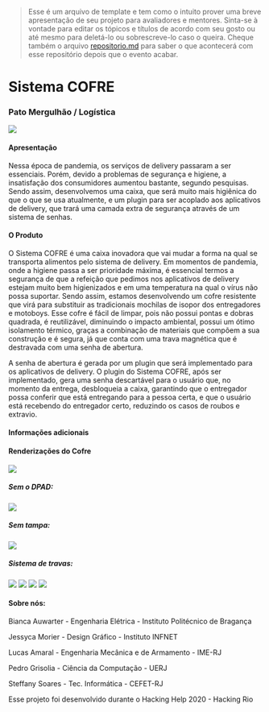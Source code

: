 >Esse é um arquivo de template e tem como o intuito prover uma breve apresentação de seu projeto para avaliadores e mentores. Sinta-se à vontade para editar os tópicos e títulos de acordo com seu gosto ou até mesmo para deletá-lo ou sobrescreve-lo caso o queira. Cheque também o arquivo [repositorio.md](https://github.com/hackingrio/template/blob/master/repositorio.md) para saber o que acontecerá com esse repositório depois que o evento acabar.

# Sistema COFRE
### Pato Mergulhão / Logística

<img src="Plugin/img/logoCofre.png" align="center">

#### Apresentação 

Nessa época de pandemia, os serviços de delivery passaram a ser essenciais. Porém, devido a problemas de segurança e higiene, a insatisfação dos consumidores aumentou bastante, segundo pesquisas. Sendo assim, desenvolvemos uma caixa, que será muito mais higiênica do que o que se usa atualmente, e um plugin para ser acoplado aos aplicativos de delivery, que trará uma camada extra de segurança através de um sistema de senhas.

#### O Produto


O Sistema COFRE é uma caixa inovadora que vai mudar a forma na qual se transporta alimentos pelo sistema de delivery. Em momentos de pandemia, onde a higiene passa a ser prioridade máxima, é essencial termos a segurança de que a refeição que pedimos nos aplicativos de delivery estejam muito bem higienizados e em uma temperatura na qual o vírus não possa suportar. Sendo assim, estamos desenvolvendo um cofre resistente que virá para substituir as tradicionais mochilas de isopor dos entregadores e motoboys. Esse cofre é fácil de limpar, pois não possui pontas e dobras quadrada, é reutilizável, diminuindo o impacto ambiental, possui um ótimo isolamento térmico, graças a combinação de materiais que compõem a sua construção e é segura, já que conta com uma trava magnética que é destravada com uma senha de abertura.

A senha de abertura é gerada por um plugin que será implementado para os aplicativos de delivery. O plugin do Sistema COFRE, após ser implementado, gera uma senha descartável para o usuário que, no momento da entrega, desbloqueia a caixa, garantindo que o entregador possa conferir que está entregando para a pessoa certa, e que o usuário está recebendo do entregador certo, reduzindo os casos de roubos e extravio.


#### Informações adicionais 

#### Renderizações do Cofre
<img src="Renders do Cofre/Render Topo.png">

##### Sem o DPAD:
<img src="Renders do Cofre/Render sem Dpad.png">

##### Sem tampa:
<img src="Renders do Cofre/Render sem Tampa.png">

##### Sistema de travas:
<img src="Renders do Cofre/Render Trava 1.png">
<img src="Renders do Cofre/Render Trava 2.png">
<img src="Renders do Cofre/Render Trava 3.png">
<img src="Renders do Cofre/Render Trava 4.png">



#### Sobre nós:
Bianca Auwarter - Engenharia Elétrica - Instituto Politécnico de Bragança

Jessyca Morier - Design Gráfico - Instituto INFNET

Lucas Amaral - Engenharia Mecânica e de Armamento - IME-RJ

Pedro Grisolia - Ciência da Computação - UERJ

Steffany Soares - Tec. Informática - CEFET-RJ



Esse projeto foi desenvolvido durante o Hacking Help 2020 - Hacking Rio
